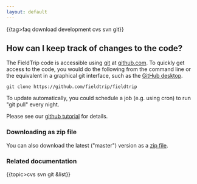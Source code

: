 ```yaml
---
layout: default
---
```


{{tag>faq download development cvs svn git}}

## How can I keep track of changes to the code?

The FieldTrip code is accessible using [git](http://git-scm.com/) at [github.com](http://github.com). To quickly get access to the code, you would do the following from the command line or the equivalent in a graphical git interface, such as the [GitHub desktop](https://desktop.github.com).

	
	git clone https://github.com/fieldtrip/fieldtrip


To update automatically, you could schedule a job (e.g. using cron) to run "git pull" every night.

Please see our [github tutorial](/[[/development/git) for details. 

### Downloading as zip file

You can also download the latest ("master") version as a [zip file](https://github.com/fieldtrip/fieldtrip/archive/master.zip).

### Related documentation

{{topic>cvs svn git &list}}

    
